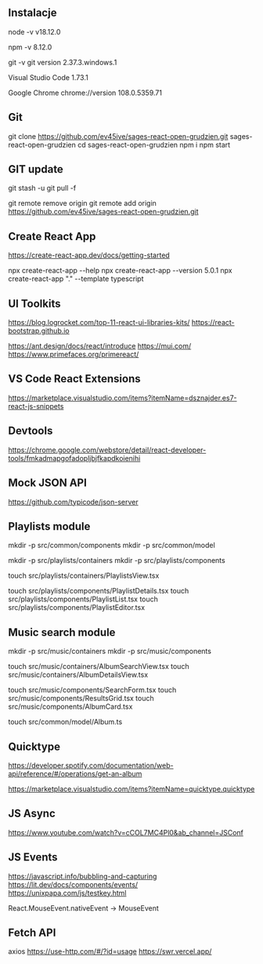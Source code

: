 ## Instalacje

node -v
v18.12.0

npm -v
8.12.0

git -v
git version 2.37.3.windows.1

Visual Studio Code
1.73.1

Google Chrome
chrome://version
108.0.5359.71

## Git

git clone https://github.com/ev45ive/sages-react-open-grudzien.git sages-react-open-grudzien
cd sages-react-open-grudzien
npm i
npm start

## GIT update

git stash -u
git pull -f

git remote remove origin
git remote add origin https://github.com/ev45ive/sages-react-open-grudzien.git

## Create React App

https://create-react-app.dev/docs/getting-started

npx create-react-app --help
npx create-react-app --version
5.0.1
npx create-react-app "." --template typescript

## UI Toolkits

https://blog.logrocket.com/top-11-react-ui-libraries-kits/
https://react-bootstrap.github.io

https://ant.design/docs/react/introduce
https://mui.com/
https://www.primefaces.org/primereact/

## VS Code React Extensions

https://marketplace.visualstudio.com/items?itemName=dsznajder.es7-react-js-snippets

## Devtools

https://chrome.google.com/webstore/detail/react-developer-tools/fmkadmapgofadopljbjfkapdkoienihi

## Mock JSON API

https://github.com/typicode/json-server

## Playlists module

mkdir -p src/common/components
mkdir -p src/common/model

mkdir -p src/playlists/containers
mkdir -p src/playlists/components

touch src/playlists/containers/PlaylistsView.tsx

touch src/playlists/components/PlaylistDetails.tsx
touch src/playlists/components/PlaylistList.tsx
touch src/playlists/components/PlaylistEditor.tsx

## Music search module

mkdir -p src/music/containers
mkdir -p src/music/components

touch src/music/containers/AlbumSearchView.tsx
touch src/music/containers/AlbumDetailsView.tsx

touch src/music/components/SearchForm.tsx
touch src/music/components/ResultsGrid.tsx
touch src/music/components/AlbumCard.tsx

touch src/common/model/Album.ts

## Quicktype

https://developer.spotify.com/documentation/web-api/reference/#/operations/get-an-album

https://marketplace.visualstudio.com/items?itemName=quicktype.quicktype


## JS Async 
https://www.youtube.com/watch?v=cCOL7MC4Pl0&ab_channel=JSConf


## JS Events 
https://javascript.info/bubbling-and-capturing
https://lit.dev/docs/components/events/
https://unixpapa.com/js/testkey.html

React.MouseEvent.nativeEvent -> MouseEvent

## Fetch API
axios 
https://use-http.com/#/?id=usage
https://swr.vercel.app/

